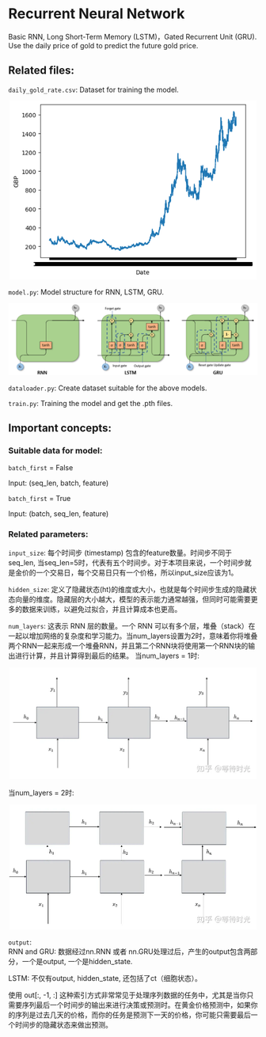 # Recurrent Neural Network
Basic RNN, Long Short-Term Memory (LSTM)，Gated Recurrent Unit (GRU). Use the daily price of gold to predict the future gold price.

## Related files: 
`daily_gold_rate.csv`: Dataset for training the model. 
<div align="center">
  <img src="images/data.png" width="500" />
</div> 

`model.py`: Model structure for RNN, LSTM, GRU. 
<div align="center">
  <img src="images/model.png" width="700" />
</div> 

`dataloader.py`: Create dataset suitable for the above models. 

`train.py`: Training the model and get the .pth files.

## Important concepts:
### Suitable data for model:
`batch_first` = False

Input: (seq_len, batch, feature) 

`batch_first` = True

Input: (batch, seq_len, feature) 

### Related parameters:
`input_size`: 每个时间步 (timestamp) 包含的feature数量。时间步不同于seq_len, 当seq_len=5时，代表有五个时间步。对于本项目来说，一个时间步就是金价的一个交易日，每个交易日只有一个价格，所以input_size应该为1。

`hidden_size`: 定义了隐藏状态(ht)的维度或大小，也就是每个时间步生成的隐藏状态向量的维度。隐藏层的大小越大，模型的表示能力通常越强，但同时可能需要更多的数据来训练，以避免过拟合，并且计算成本也更高。

`num_layers`: 这表示 RNN 层的数量。一个 RNN 可以有多个层，堆叠（stack）在一起以增加网络的复杂度和学习能力。当num_layers设置为2时，意味着你将堆叠两个RNN一起来形成一个堆叠RNN，并且第二个RNN块将使用第一个RNN块的输出进行计算，并且计算得到最后的结果。 
当num_layers = 1时:
<div align="center">
  <img src="images/layer1.png" width="500" />
</div> 

当num_layers = 2时:
<div align="center">
  <img src="images/layer2.png" width="500" />
</div> 


`output`:  
RNN and GRU: 
数据经过nn.RNN 或者 nn.GRU处理过后，产生的output包含两部分，一个是output, 一个是hidden_state.

LSTM:
不仅有output, hidden_state, 还包括了ct（细胞状态）。


使用 out[:, -1, :] 这种索引方式非常常见于处理序列数据的任务中，尤其是当你只需要序列最后一个时间步的输出来进行决策或预测时。在黄金价格预测中，如果你的序列是过去几天的价格，而你的任务是预测下一天的价格，你可能只需要最后一个时间步的隐藏状态来做出预测。



